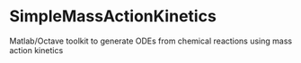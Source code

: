# SimpleMassActionKinetics
Matlab/Octave toolkit to generate ODEs from chemical reactions using mass action kinetics
